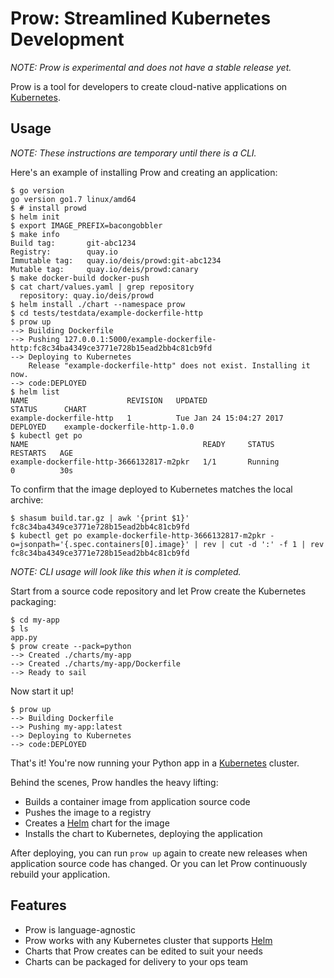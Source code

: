 # Prow: Streamlined Kubernetes Development

_NOTE: Prow is experimental and does not have a stable release yet._

Prow is a tool for developers to create cloud-native applications on [Kubernetes][].

## Usage

_NOTE: These instructions are temporary until there is a CLI._

Here's an example of installing Prow and creating an application:

```
$ go version
go version go1.7 linux/amd64
$ # install prowd
$ helm init
$ export IMAGE_PREFIX=bacongobbler
$ make info
Build tag:       git-abc1234
Registry:        quay.io
Immutable tag:   quay.io/deis/prowd:git-abc1234
Mutable tag:     quay.io/deis/prowd:canary
$ make docker-build docker-push
$ cat chart/values.yaml | grep repository
  repository: quay.io/deis/prowd
$ helm install ./chart --namespace prow
$ cd tests/testdata/example-dockerfile-http
$ prow up
--> Building Dockerfile
--> Pushing 127.0.0.1:5000/example-dockerfile-http:fc8c34ba4349ce3771e728b15ead2bb4c81cb9fd
--> Deploying to Kubernetes
    Release "example-dockerfile-http" does not exist. Installing it now.
--> code:DEPLOYED
$ helm list
NAME                      REVISION   UPDATED                     STATUS      CHART
example-dockerfile-http   1          Tue Jan 24 15:04:27 2017    DEPLOYED    example-dockerfile-http-1.0.0
$ kubectl get po
NAME                                       READY     STATUS             RESTARTS   AGE
example-dockerfile-http-3666132817-m2pkr   1/1       Running            0          30s
```

To confirm that the image deployed to Kubernetes matches the local archive:

```
$ shasum build.tar.gz | awk '{print $1}'
fc8c34ba4349ce3771e728b15ead2bb4c81cb9fd
$ kubectl get po example-dockerfile-http-3666132817-m2pkr -o=jsonpath='{.spec.containers[0].image}' | rev | cut -d ':' -f 1 | rev
fc8c34ba4349ce3771e728b15ead2bb4c81cb9fd
```

_NOTE: CLI usage will look like this when it is completed._

Start from a source code repository and let Prow create the Kubernetes packaging:

```
$ cd my-app
$ ls
app.py
$ prow create --pack=python
--> Created ./charts/my-app
--> Created ./charts/my-app/Dockerfile
--> Ready to sail
```

Now start it up!

```
$ prow up
--> Building Dockerfile
--> Pushing my-app:latest
--> Deploying to Kubernetes
--> code:DEPLOYED
```

That's it! You're now running your Python app in a [Kubernetes][] cluster.

Behind the scenes, Prow handles the heavy lifting:

- Builds a container image from application source code
- Pushes the image to a registry
- Creates a [Helm][] chart for the image
- Installs the chart to Kubernetes, deploying the application

After deploying, you can run `prow up` again to create new releases when
application source code has changed. Or you can let Prow continuously rebuild
your application.

## Features

- Prow is language-agnostic
- Prow works with any Kubernetes cluster that supports [Helm][]
- Charts that Prow creates can be edited to suit your needs
- Charts can be packaged for delivery to your ops team

[Kubernetes]: https://kubernetes.io/
[Helm]: https://github.com/kubernetes/helm
